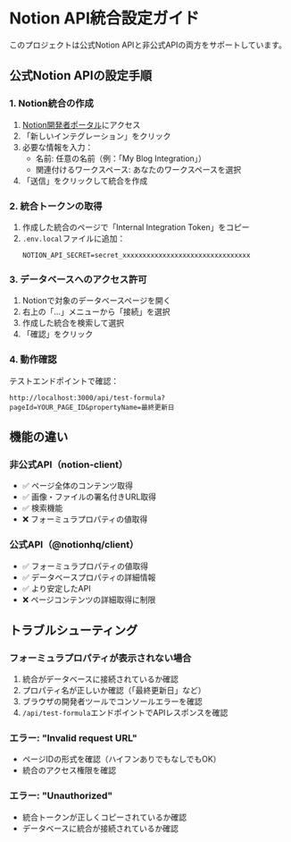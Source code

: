 # Notion API統合設定ガイド

このプロジェクトは公式Notion APIと非公式APIの両方をサポートしています。

## 公式Notion APIの設定手順

### 1. Notion統合の作成

1. [Notion開発者ポータル](https://www.notion.so/my-integrations)にアクセス
2. 「新しいインテグレーション」をクリック
3. 必要な情報を入力：
   - 名前: 任意の名前（例：「My Blog Integration」）
   - 関連付けるワークスペース: あなたのワークスペースを選択
4. 「送信」をクリックして統合を作成

### 2. 統合トークンの取得

1. 作成した統合のページで「Internal Integration Token」をコピー
2. `.env.local`ファイルに追加：
   ```
   NOTION_API_SECRET=secret_xxxxxxxxxxxxxxxxxxxxxxxxxxxxxxxx
   ```

### 3. データベースへのアクセス許可

1. Notionで対象のデータベースページを開く
2. 右上の「...」メニューから「接続」を選択
3. 作成した統合を検索して選択
4. 「確認」をクリック

### 4. 動作確認

テストエンドポイントで確認：
```
http://localhost:3000/api/test-formula?pageId=YOUR_PAGE_ID&propertyName=最終更新日
```

## 機能の違い

### 非公式API（notion-client）
- ✅ ページ全体のコンテンツ取得
- ✅ 画像・ファイルの署名付きURL取得
- ✅ 検索機能
- ❌ フォーミュラプロパティの値取得

### 公式API（@notionhq/client）
- ✅ フォーミュラプロパティの値取得
- ✅ データベースプロパティの詳細情報
- ✅ より安定したAPI
- ❌ ページコンテンツの詳細取得に制限

## トラブルシューティング

### フォーミュラプロパティが表示されない場合

1. 統合がデータベースに接続されているか確認
2. プロパティ名が正しいか確認（「最終更新日」など）
3. ブラウザの開発者ツールでコンソールエラーを確認
4. `/api/test-formula`エンドポイントでAPIレスポンスを確認

### エラー: "Invalid request URL"

- ページIDの形式を確認（ハイフンありでもなしでもOK）
- 統合のアクセス権限を確認

### エラー: "Unauthorized"

- 統合トークンが正しくコピーされているか確認
- データベースに統合が接続されているか確認